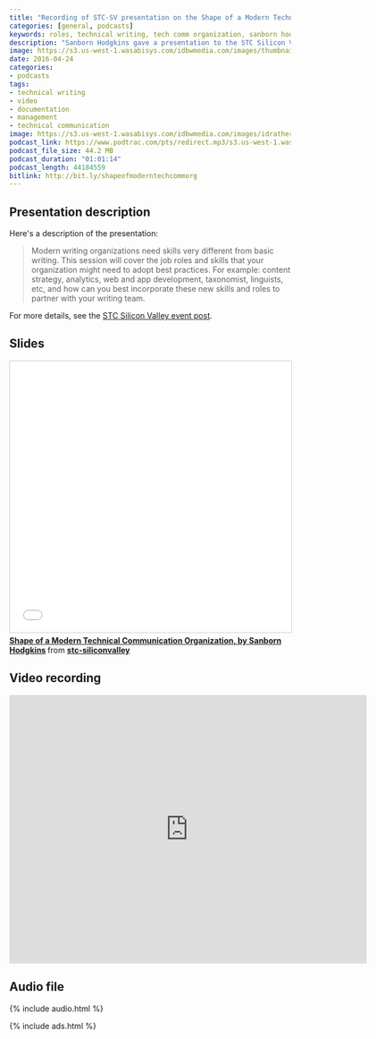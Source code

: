 ```yaml
---
title: "Recording of STC-SV presentation on the Shape of a Modern Technical Communication Organization, by Sanborn Hodgkins"
categories: [general, podcasts]
keywords: roles, technical writing, tech comm organization, sanborn hodgkins, vmware
description: "Sanborn Hodgkins gave a presentation to the STC Silicon Valley chapter called <i>Shape of a Modern Technical Communication Organization</i> on April 18. In the presentation, she highlights the variety of roles -- editor, videographer, information architect, content strategist, manager, writer, tools developer, and others -- that tech comm organizations need to thrive."
image: https://s3.us-west-1.wasabisys.com/idbwmedia.com/images/thumbnails/shapeorgthumb.png
date: 2016-04-24
categories:
- podcasts
tags:
- technical writing
- video
- documentation
- management
- technical communication
image: https://s3.us-west-1.wasabisys.com/idbwmedia.com/images/idratherbewritinglogo.png
podcast_link: https://www.podtrac.com/pts/redirect.mp3/s3.us-west-1.wasabisys.com/idbwmedia.com/podcasts/sanbornvoiceonly.mp3
podcast_file_size: 44.2 MB
podcast_duration: "01:01:14"
podcast_length: 44184559
bitlink: http://bit.ly/shapeofmoderntechcommorg
---
```


## Presentation description
Here's a description of the presentation:

> Modern writing organizations need skills very different from basic writing. This session will cover the job roles and skills that your organization might need to adopt best practices. For example: content strategy, analytics, web and app development, taxonomist, linguists, etc, and how can you best incorporate these new skills and roles to partner with your writing team.

For more details, see the [STC Silicon Valley event post](http://www.stc-siliconvalley.org/2016/03/20/shape-of-a-modern-tech-pubs-org/).

## Slides

<iframe src="//www.slideshare.net/slideshow/embed_code/key/t2cQLrndqPnjnv" width="595" height="485" frameborder="0" marginwidth="0" marginheight="0" scrolling="no" style="border:1px solid #CCC; border-width:1px; margin-bottom:5px; max-width: 100%;" allowfullscreen> </iframe> <div style="margin-bottom:5px"> <strong> <a href="//www.slideshare.net/stc-siliconvalley/shape-of-a-modern-technical-communication-organization-by-sanborn-hodgkins" title="Shape of a Modern Technical Communication Organization, by Sanborn Hodgkins" target="_blank">Shape of a Modern Technical Communication Organization, by Sanborn Hodgkins</a> </strong> from <strong><a href="//www.slideshare.net/stc-siliconvalley" target="_blank">stc-siliconvalley</a></strong> </div>

## Video recording

<iframe width="640" height="480" src="https://www.youtube.com/embed/-itfrg6o00c" frameborder="0" allowfullscreen></iframe>

## Audio file

{% include audio.html %}

{% include ads.html %}
